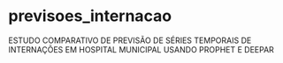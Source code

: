 # previsoes_internacao
ESTUDO COMPARATIVO DE PREVISÃO DE SÉRIES TEMPORAIS DE INTERNAÇÕES EM HOSPITAL MUNICIPAL USANDO PROPHET E DEEPAR
